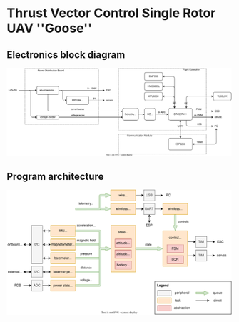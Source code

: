 # Thrust Vector Control Single Rotor UAV ''Goose''

## Electronics block diagram
![Alt text](./docs/electronics_diagram.drawio.svg)

## Program architecture
![Alt text](./docs/program_architecture.drawio.svg)
